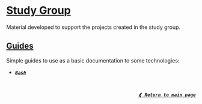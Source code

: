 # [**Study Group**](#study-group)

Material developed to support the projects created in the study group.

## [**Guides**](#guides)

Simple guides to use as a basic documentation to some technologies:

- [**_`Bash`_**](./guides/bash/)

<br>

<div align="right">

[**_`❰ Return to main page`_**](https://github.com/dreisss/iespes)

</div>
